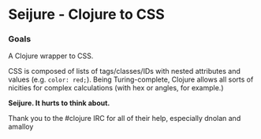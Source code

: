 # Seijure - Clojure to CSS

### Goals

A Clojure wrapper to CSS.

CSS is composed of lists of tags/classes/IDs with nested attributes and values (e.g. `color: red;`). Being Turing-complete, Clojure allows all sorts of nicities for complex calculations (with hex or angles, for example.)

**Seijure. It hurts to think about.**


Thank you to the #clojure IRC for all of their help, especially dnolan and amalloy

